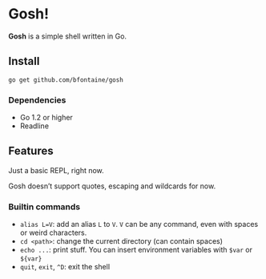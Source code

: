 # Gosh!

**Gosh** is a simple shell written in Go.

## Install

    go get github.com/bfontaine/gosh

### Dependencies

* Go 1.2 or higher
* Readline

## Features

Just a basic REPL, right now.

Gosh doesn’t support quotes, escaping and wildcards for now.

### Builtin commands

* `alias L=V`: add an alias `L` to `V`. `V` can be any command, even with
  spaces or weird characters.
* `cd <path>`: change the current directory (can contain spaces)
* `echo ...`: print stuff. You can insert environment variables with `$var` or
  `${var}`
* `quit`, `exit`, `^D`: exit the shell
